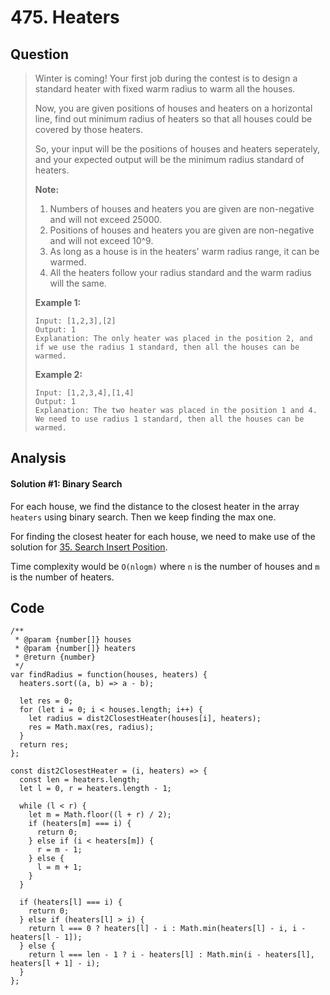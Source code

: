 # 475. Heaters

## Question

> Winter is coming! Your first job during the contest is to design a standard heater with fixed warm radius to warm all the houses.
>
> Now, you are given positions of houses and heaters on a horizontal line, find out minimum radius of heaters so that all houses could be covered by those heaters.
>
> So, your input will be the positions of houses and heaters seperately, and your expected output will be the minimum radius standard of heaters.
>
> **Note:**
>
> 1. Numbers of houses and heaters you are given are non-negative and will not exceed 25000.
> 2. Positions of houses and heaters you are given are non-negative and will not exceed 10^9.
> 3. As long as a house is in the heaters' warm radius range, it can be warmed.
> 4. All the heaters follow your radius standard and the warm radius will the same.
>
> **Example 1:**
>
> ```text
> Input: [1,2,3],[2]
> Output: 1
> Explanation: The only heater was placed in the position 2, and if we use the radius 1 standard, then all the houses can be warmed.
> ```
>
> **Example 2:**
>
> ```text
> Input: [1,2,3,4],[1,4]
> Output: 1
> Explanation: The two heater was placed in the position 1 and 4. We need to use radius 1 standard, then all the houses can be warmed.
> ```

## Analysis

#### Solution \#1: Binary Search

For each house, we find the distance to the closest heater in the array `heaters` using binary search. Then we keep finding the max one.

For finding the closest heater for each house, we need to make use of the solution for [35. Search Insert Position](35.-search-insert-position.md). 

Time complexity would be `O(nlogm)` where `n` is the number of houses and `m` is the number of heaters.

## Code

```text
/**
 * @param {number[]} houses
 * @param {number[]} heaters
 * @return {number}
 */
var findRadius = function(houses, heaters) {
  heaters.sort((a, b) => a - b);
  
  let res = 0;
  for (let i = 0; i < houses.length; i++) {
    let radius = dist2ClosestHeater(houses[i], heaters);
    res = Math.max(res, radius);
  }
  return res;
};

const dist2ClosestHeater = (i, heaters) => {
  const len = heaters.length;
  let l = 0, r = heaters.length - 1;
  
  while (l < r) {
    let m = Math.floor((l + r) / 2);
    if (heaters[m] === i) {
      return 0;
    } else if (i < heaters[m]) {
      r = m - 1;
    } else {
      l = m + 1;
    }
  }
  
  if (heaters[l] === i) {
    return 0;
  } else if (heaters[l] > i) {
    return l === 0 ? heaters[l] - i : Math.min(heaters[l] - i, i - heaters[l - 1]);
  } else {
    return l === len - 1 ? i - heaters[l] : Math.min(i - heaters[l], heaters[l + 1] - i);
  }
};
```

